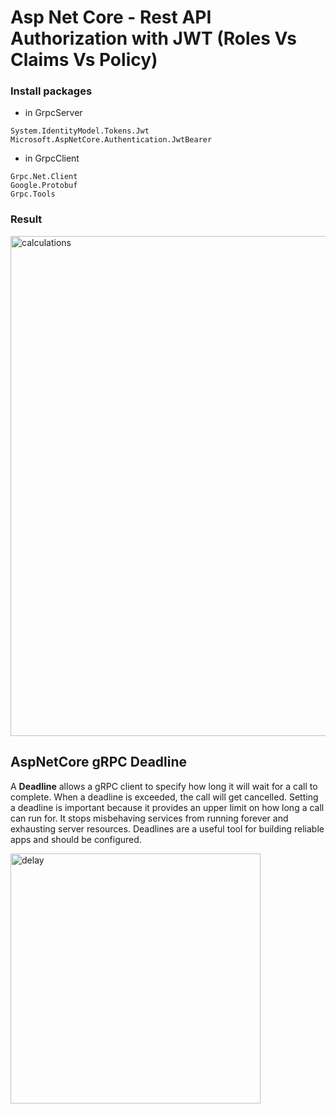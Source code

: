 # Asp Net Core - Rest API Authorization with JWT (Roles Vs Claims Vs Policy)

### Install packages 
- in GrpcServer
```
System.IdentityModel.Tokens.Jwt
Microsoft.AspNetCore.Authentication.JwtBearer
```

- in GrpcClient
```
Grpc.Net.Client
Google.Protobuf
Grpc.Tools
```

### Result

<img src="/pictures/calculations.png" title="calculations"  width="800">


## AspNetCore gRPC Deadline

A **Deadline** allows a gRPC client to specify how long it will wait for a call to complete. When a deadline is exceeded, the call will get cancelled. Setting a deadline is important because it provides an upper limit on how long a call can run for. It stops misbehaving services from running forever and exhausting server resources. Deadlines are a useful tool for building reliable apps and should be configured.

<img src="/pictures/delay.png" title="delay"  width="400">

